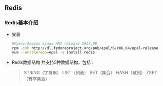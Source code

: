 
Redis
---

### Redis基本介绍
- 安装
  ```bash
  #Myenv:Amazon Linux AMI release 2017.09
  rpm -ivh http://dl.fedoraproject.org/pub/epel/6/x86_64/epel-release-6-8.noarch.rpm
  yum --enablerepo=epel -y install redis
  ```
- Redis数据结构
  共支持5种数据结构，包括：
  >STRING（字符串）
  >LIST（列表）
  >SET（集合）
  >HASH（散列）
  >ZSET（有序集合）



